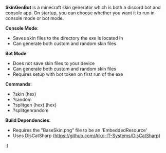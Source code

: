 **SkinGenBot** is a minecraft skin generator which is both a discord bot and console app.
On startup, you can choose whether you want it to run in console mode or bot mode.

**Console Mode**:
- Saves skin files to the directory the exe is located in
- Can generate both custom and random skin files

**Bot Mode**:
- Does not save skin files to your device
- Can generate both custom and random skin files
- Requires setup with bot token on first run of the exe

**Commands**:
- ?skin (hex)
- ?random
- ?splitgen (hex) (hex)
- ?splitgenrandom

**Build Dependencies**:
- Requires the "BaseSkin.png" file to be an 'EmbeddedResource'
- Uses DisCatSharp (https://github.com/Aiko-IT-Systems/DisCatSharp)

:)
